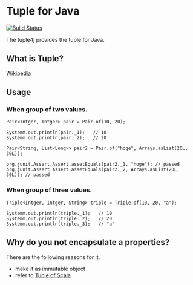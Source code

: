 Tuple for Java
==========

[![Build Status](https://travis-ci.org/poad/tuple4j.svg?branch=master)](https://travis-ci.org/poad/tuple4j)

The tuple4j provides the tuple for Java.

## What is Tuple?
[Wikipedia](https://en.wikipedia.org/wiki/Tuple)

## Usage
### When group of two values.
```$java
Pair<Intger, Intger> pair = Pair.of(10, 20);

Systemm.out.println(pair._1);   // 10
Systemm.out.println(pair._2);   // 20

Pair<String, List<Long>> pair2 = Pair.of("hoge", Arrays.asList(20L, 30L));

org.junit.Assert.Assert.assetEquals(pair2._1, "hoge"); // passed
org.junit.Assert.Assert.assetEquals(pair2._2, Arrays.asList(20L, 30L)); // passed
```

### When group of three values.
```$java
Triple<Intger, Intger, String> triple = Triple.of(10, 20, "a");

Systemm.out.println(triple._1);   // 10
Systemm.out.println(triple._2);   // 20
Systemm.out.println(triple._3);   // "a"
```

## Why do you not encapsulate a properties?
There are the following reasons for it.
- make it as immutable object
- refer to [Tuple of Scala](https://github.com/poad/tuple4j/blob/master/src/test/scala/poad/functional/type/tuple/exammple/TupleExample.scala)
